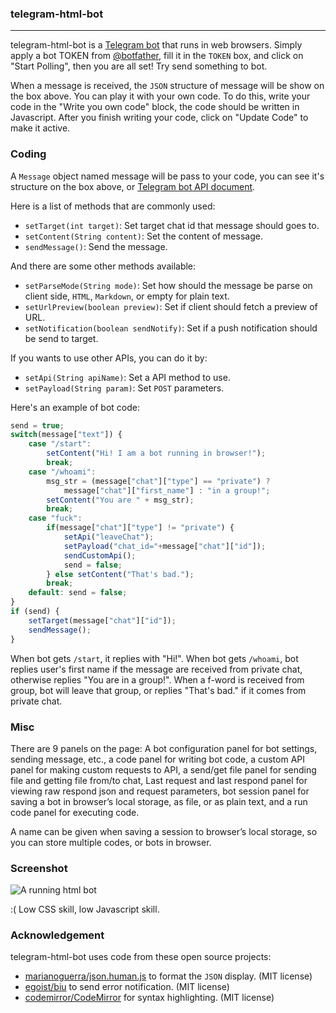 ### telegram-html-bot
---

telegram-html-bot is a [Telegram bot](https://core.telegram.org/bots/) that runs in web browsers. Simply apply a bot TOKEN from [@botfather](https://telegram.me/botfather), fill it in the `TOKEN` box, and click on "Start Polling", then you are all set! Try send something to bot. 

When a message is received, the `JSON` structure of message will be show on the box above. You can play it with your own code. To do this, write your code in the "Write you own code" block, the code should be written in Javascript. After you finish writing your code, click on "Update Code" to make it active.

### Coding

A `Message` object named message will be pass to your code, you can see it's structure on the box above, or [Telegram bot API document](https://core.telegram.org/bots/api).

Here is a list of methods that are commonly used: 
- `setTarget(int target)`: Set target chat id that message should goes to.
- `setContent(String content)`: Set the content of message. 
- `sendMessage()`: Send the message.

And there are some other methods available:
- `setParseMode(String mode)`: Set how should the message be parse on client side, `HTML`, `Markdown`, or empty for plain text.
- `setUrlPreview(boolean preview)`: Set if client should fetch a preview of URL.
- `setNotification(boolean sendNotify)`: Set if a push notification should be send to target.
 
If you wants to use other APIs, you can do it by:
- `setApi(String apiName)`: Set a API method to use.
- `setPayload(String param)`: Set `POST` parameters.

Here's an example of bot code:

```javascript
send = true;
switch(message["text"]) {
    case "/start": 
		setContent("Hi! I am a bot running in browser!"); 
        break;
    case "/whoami": 
        msg_str = (message["chat"]["type"] == "private") ?
	    	message["chat"]["first_name"] : "in a group!";
        setContent("You are " + msg_str); 
        break;
    case "fuck": 
        if(message["chat"]["type"] != "private") {
            setApi("leaveChat");
            setPayload("chat_id="+message["chat"]["id"]);
            sendCustomApi();
            send = false;
        } else setContent("That's bad.");
        break;
    default: send = false;
}
if (send) {
    setTarget(message["chat"]["id"]);
    sendMessage();
}
```

When bot gets `/start`, it replies with "Hi!". When bot gets `/whoami`, bot replies user's first name if the message are received from private chat, otherwise replies "You are in a group!". When a f-word is received from group, bot will leave that group, or replies "That's bad." if it comes from private chat.

### Misc

There are 9 panels on the page: A bot configuration panel for bot settings, sending message, etc., a code panel for writing bot code, a custom API panel for making custom requests to API, a send/get file panel for sending file and getting file from/to chat, Last request and last respond panel for viewing raw respond json and request parameters, bot session panel for saving a bot in browser’s local storage, as file, or as plain text, and a run code panel for executing code. 

A name can be given when saving a session to browser’s local storage, so you can store multiple codes, or bots in browser. 

### Screenshot

![A running html bot](https://raw.githubusercontent.com/Nat-Lab/telegram-html-bot/doc/img/htmlbot.png)

:( Low CSS skill, low Javascript skill. 

### Acknowledgement

telegram-html-bot uses code from these open source projects:
- [marianoguerra/json.human.js](https://github.com/marianoguerra/json.human.js) to format the `JSON` display. (MIT license)
- [egoist/biu](https://github.com/egoist/biu) to send error notification. (MIT license)
- [codemirror/CodeMirror](https://github.com/codemirror/CodeMirror) for syntax highlighting. (MIT license)
